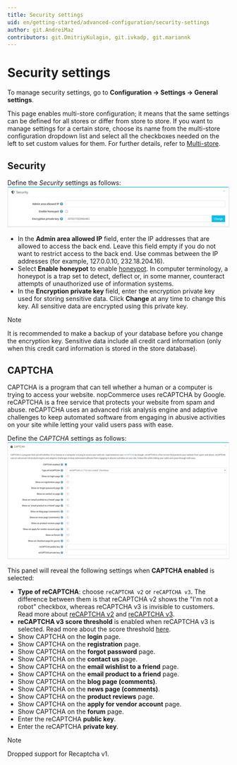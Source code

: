 ```yaml
---
title: Security settings
uid: en/getting-started/advanced-configuration/security-settings
author: git.AndreiMaz
contributors: git.DmitriyKulagin, git.ivkadp, git.mariannk
---
```


# Security settings

To manage security settings, go to **Configuration → Settings → General settings**.

This page enables multi-store configuration; it means that the same settings can be defined for all stores or differ from store to store. If you want to manage settings for a certain store, choose its name from the multi-store configuration dropdown list and select all the checkboxes needed on the left to set custom values for them. For further details, refer to [Multi-store](xref:en/getting-started/advanced-configuration/multi-store).

## Security

Define the *Security* settings as follows:
![Security](_static/security-settings/security.jpg)

* In the **Admin area allowed IP** field, enter the IP addresses that are allowed to access the back end. Leave this field empty if you do not want to restrict access to the back end. Use commas between the IP addresses (for example, 127.0.0.10, 232.18.204.16).
* Select **Enable honeypot** to enable [honeypot](https://en.wikipedia.org/wiki/Honeypot_(computing)). In computer terminology, a honeypot is a trap set to detect, deflect or, in some manner, counteract attempts of unauthorized use of information systems.
* In the **Encryption private key** field, enter the encryption private key used for storing sensitive data. Click **Change** at any time to change this key. All sensitive data are encrypted using this private key.

> [!NOTE]
>
> It is recommended to make a backup of your database before you change the encryption key. Sensitive data include all credit card information (only when this credit card information is stored in the store database).

## CAPTCHA

CAPTCHA is a program that can tell whether a human or a computer is trying to access your website. nopCommerce uses reCAPTCHA by Google. reCAPTCHA is a free service that protects your website from spam and abuse. reCAPTCHA uses an advanced risk analysis engine and adaptive challenges to keep automated software from engaging in abusive activities on your site while letting your valid users pass with ease.

Define the *CAPTCHA* settings as follows:
![CAPTCHA](_static/security-settings/captcha.jpg)

This panel will reveal the following settings when **CAPTCHA enabled** is selected:

* **Type of reCAPTCHA**: choose `reCAPTCHA v2` or `reCAPTCHA v3`. The difference between them is that reCAPTCHA v2 shows the "I'm not a robot" checkbox, whereas reCAPTCHA v3 is invisible to customers. Read more about [reCAPTCHA v2](https://developers.google.com/recaptcha/docs/display) and [reCAPTCHA v3](https://developers.google.com/recaptcha/docs/v3).
* **reCAPTCHA v3 score threshold** is enabled when reCAPTCHA v3 is selected. Read more about the score threshold [here](https://developers.google.com/recaptcha/docs/v3).
* Show CAPTCHA on the **login** page.
* Show CAPTCHA on the **registration** page.
* Show CAPTCHA on the **forgot password** page.
* Show CAPTCHA on the **contact us** page.
* Show CAPTCHA on the **email wishlist to a friend** page.
* Show CAPTCHA on the **email product to a friend** page.
* Show CAPTCHA on the **blog page (comments)**.
* Show CAPTCHA on the **news page (comments)**.
* Show CAPTCHA on the **product reviews** page.
* Show CAPTCHA on the **apply for vendor account** page.
* Show CAPTCHA on the **forum** page.
* Enter the reCAPTCHA **public key**.
* Enter the reCAPTCHA **private key**.

> [!NOTE]
>
> Dropped support for Recaptcha v1.
